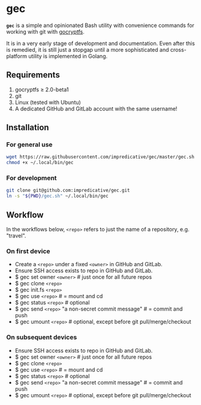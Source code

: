 # gec

**`gec`** is a simple and opinionated Bash utility with convenience commands for working with git with [gocryptfs](https://github.com/rfjakob/gocryptfs).

It is in a very early stage of development and documentation.
Even after this is remedied, it is still just a stopgap until a more sophisticated and cross-platform utility is implemented in Golang.

## Requirements
1. gocryptfs ≥ 2.0-beta1
1. git
1. Linux (tested with Ubuntu)
1. A dedicated GitHub and GitLab account with the same username!

## Installation
### For general use
```bash
wget https://raw.githubusercontent.com/impredicative/gec/master/gec.sh -O ~/.local/bin/gec
chmod +x ~/.local/bin/gec
```
### For development
```bash
git clone git@github.com:impredicative/gec.git
ln -s "${PWD}/gec.sh" ~/.local/bin/gec
```

## Workflow
In the workflows below, `<repo>` refers to just the name of a repository, e.g. "travel".

### On first device
* Create a `<repo>` under a fixed `<owner>` in GitHub and GitLab.
* Ensure SSH access exists to repo in GitHub and GitLab.
* $ gec set owner `<owner>`  # just once for all future repos
* $ gec clone `<repo>`
* $ gec init.fs `<repo>`
* $ gec use `<repo>`  # = mount and cd
* $ gec status `<repo>`  # optional
* $ gec send `<repo>` "a non-secret commit message"  # = commit and push
* $ gec umount `<repo>`  # optional, except before git pull/merge/checkout

### On subsequent devices
* Ensure SSH access exists to repo in GitHub and GitLab.
* $ gec set owner `<owner>`  # just once for all future repos
* $ gec clone `<repo>`
* $ gec use `<repo>`  # = mount and cd
* $ gec status `<repo>`  # optional
* $ gec send `<repo>` "a non-secret commit message"  # = commit and push
* $ gec umount `<repo>`  # optional, except before git pull/merge/checkout
